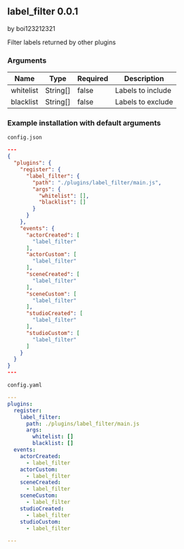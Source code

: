 ## label_filter 0.0.1

by boi123212321

Filter labels returned by other plugins

### Arguments

| Name      | Type     | Required | Description       |
| --------- | -------- | -------- | ----------------- |
| whitelist | String[] | false    | Labels to include |
| blacklist | String[] | false    | Labels to exclude |

### Example installation with default arguments

`config.json`
```json
---
{
  "plugins": {
    "register": {
      "label_filter": {
        "path": "./plugins/label_filter/main.js",
        "args": {
          "whitelist": [],
          "blacklist": []
        }
      }
    },
    "events": {
      "actorCreated": [
        "label_filter"
      ],
      "actorCustom": [
        "label_filter"
      ],
      "sceneCreated": [
        "label_filter"
      ],
      "sceneCustom": [
        "label_filter"
      ],
      "studioCreated": [
        "label_filter"
      ],
      "studioCustom": [
        "label_filter"
      ]
    }
  }
}
---
```

`config.yaml`
```yaml
---
plugins:
  register:
    label_filter:
      path: ./plugins/label_filter/main.js
      args:
        whitelist: []
        blacklist: []
  events:
    actorCreated:
      - label_filter
    actorCustom:
      - label_filter
    sceneCreated:
      - label_filter
    sceneCustom:
      - label_filter
    studioCreated:
      - label_filter
    studioCustom:
      - label_filter

---
```
